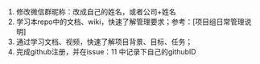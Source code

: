 
1. 修改微信群昵称：改成自己的姓名，或者公司+姓名 
1. 学习本repo中的文档、wiki，快速了解管理要求；参考：[项目组日常管理说明]
1. 通过学习文档、视频，快速了解项目背景、目标、任务；
1. 完成github注册，并在issue：11 中记录下自己的githubID







